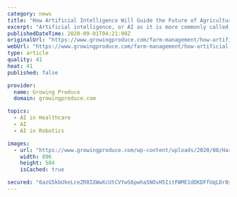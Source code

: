 ```yaml
---
category: news
title: "How Artificial Intelligence Will Guide the Future of Agriculture"
excerpt: "Artificial intelligence, or AI as it is more commonly called, has become more prominent in conversations about technology these days. But what does it mean? And how might it shape the future of agriculture?"
publishedDateTime: 2020-09-01T04:21:00Z
originalUrl: "https://www.growingproduce.com/farm-management/how-artificial-intelligence-will-drive-the-future-of-agriculture/"
webUrl: "https://www.growingproduce.com/farm-management/how-artificial-intelligence-will-drive-the-future-of-agriculture/"
type: article
quality: 41
heat: 41
published: false

provider:
  name: Growing Produce
  domain: growingproduce.com

topics:
  - AI in Healthcare
  - AI
  - AI in Robotics

images:
  - url: "https://www.growingproduce.com/wp-content/uploads/2020/08/HarvestCroo_in_action.jpg"
    width: 896
    height: 504
    isCached: true

secured: "6azG5kbUkeLceZR8IXWwXcUtCVYwS6pwha5NOvH5IitFWME1dDKDFfUqLDr8sRF7NlpG++If0213KgSsdGMX13CIgsgqbDSbCIrBLqSRqAg5FqP9ovDF2Uagxk7GQEMr450GP71qVFdKtK1l07TI8ngdUL1Rjmvqfme6UQ8ktlfuB0D1oCH3UKNsA2F7NYj+itLcce//NS+rc6J8qpDFnS9pwG7wF8i/QY/sRb8DVOBZgWHWIey8XzjI+JvNEKQvBESszRcYAxi3/lNgvDTOyJ2xIpJbj25ELfmUf9yTcSv28xd/WA8KgOY9VL/8fTHO95xhjoHrmeneFmfj4gYn0EMY4UbsvDfH8ykp1W21ozY=;k14n14aplxcDiqdgLM5ANQ=="
---
```



